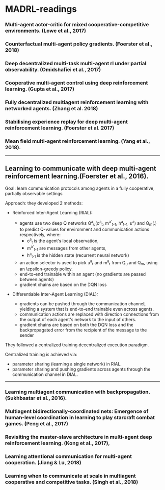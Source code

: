 # MADRL-readings


### Multi-agent actor-critic for mixed cooperative-competitive environments. (Lowe et al., 2017)

### Counterfactual multi-agent policy gradients. (Foerster et al., 2018)

### Deep decentralized multi-task multi-agent rl under partial observability. (Omidshafiei et al., 2017)

### Cooperative multi-agent control using deep reinforcement learning. (Gupta et al., 2017)

### Fully decentralized multiagent reinforcement learning with networked agents. (Zhang et al. 2018) 








### Stabilising experience replay for deep multi-agent reinforcement learning. (Foerster et al. 2017)

### Mean field multi-agent reinforcement learning. (Yang et al., 2018).



---
## Learning to communicate with deep multi-agent reinforcement learning.(Foerster et al., 2016).

Goal: learn communication protocols among agents in a fully cooperative, partially observable settings

Approach: they developed 2 methods:
- Reinforced Inter-Agent Learning (RIAL):  
  - agents use two deep Q networks Q<sup>a</sup><sub>u</sub>(o<sup>a</sup><sub>t</sub>, m<sup>a'</sup><sub>t-1</sub>, h<sup>a</sup><sub>t-1</sub>, u<sup>a</sup>) and Q<sub>m</sub>(.) to predict Q-values for environment and communication actions respectively, where:
    - o<sup>a</sup><sub>t</sub> is the agent's local observation, 
    - m<sup>a'</sup><sub>t-1</sub> are messages from other agents,
    - h<sup>a</sup><sub>t-1</sub> is the hidden state (recurrent neural network)
  - an action selector is used to pick u<sup>a</sup><sub>t</sub> and m<sup>a</sup><sub>t</sub> from Q<sub>u</sub> and Q<sub>m</sub>, using an \epsilon-greedy policy.
  - end-to-end trainable within an agent (no gradients are passed between agents)
  - gradient chains are based on the DQN loss

- Differentiable Inter-Agent Learning (DIAL):
  - gradients can be pushed through the communication channel, yielding a system that is end-to-end trainable even across agents.
  - communication actions are replaced with direction connections from the output of each agent's network to the input of others. 
  - gradient chains are based on both the DQN loss and the backpropagated error from the recipient of the message to the sender

They followed a centralized training decentralized execution paradigm. 

Centralized training is achieved via:
- parameter sharing (learning a single network) in RIAL.
- parameter sharing and pushing gradients across agents through the communication channel in DIAL.


---


### Learning multiagent communication with backpropagation. (Sukhbaatar et al., 2016).

### Multiagent bidirectionally-coordinated nets: Emergence of human-level coordination in learning to play starcraft combat games. (Peng et al., 2017)

### Revisiting the master-slave architecture in multi-agent deep reinforcement learning. (Kong et al., 2017),








### Learning attentional communication for multi-agent cooperation. (Jiang & Lu, 2018)

### Learning when to communicate at scale in multiagent cooperative and competitive tasks. (Singh et al., 2018)

